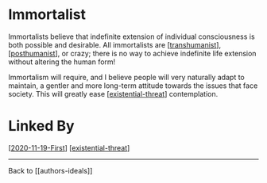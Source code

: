 # Immortalist

Immortalists believe that indefinite extension of individual consciousness is both possible and desirable.  All immortalists are [[transhumanist]], [[posthumanist]], or crazy; there is no way to achieve indefinite life extension without altering the human form!

Immortalism will require, and I believe people will very naturally adapt to maintain, a gentler and more long-term attitude towards the issues that face society.  This will greatly ease [[existential-threat]] contemplation.

# Linked By
[[2020-11-19-First]]
[[existential-threat]]

---
Back to [[authors-ideals]]

[//begin]: # "Autogenerated link references for markdown compatibility"
[transhumanist]: transhumanist.md "Transhumanist"
[posthumanist]: posthumanist.md "Posthumanist"
[existential-threat]: existential-threat.md "Existential Threat"
[2020-11-19-First]: 2020-11-19-First.md "2020-11-19-First"
[//end]: # "Autogenerated link references"